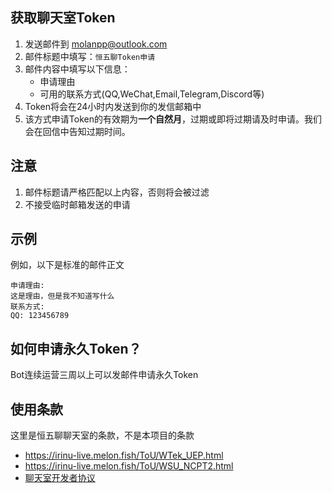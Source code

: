 ## 获取聊天室Token

1. 发送邮件到 molanpp@outlook.com
2. 邮件标题中填写：`恒五聊Token申请`
3. 邮件内容中填写以下信息：
    - 申请理由
    - 可用的联系方式(QQ,WeChat,Email,Telegram,Discord等)
4. Token将会在24小时内发送到你的发信邮箱中
5. 该方式申请Token的有效期为**一个自然月**，过期或即将过期请及时申请。我们会在回信中告知过期时间。

## 注意
1. 邮件标题请严格匹配以上内容，否则将会被过滤
2. 不接受临时邮箱发送的申请

## 示例
例如，以下是标准的邮件正文
```plaintext
申请理由:
这是理由，但是我不知道写什么
联系方式:
QQ: 123456789
```

## 如何申请永久Token？

Bot连续运营三周以上可以发邮件申请永久Token

## 使用条款
这里是恒五聊聊天室的条款，不是本项目的条款
- https://irinu-live.melon.fish/ToU/WTek_UEP.html
- https://irinu-live.melon.fish/ToU/WSU_NCPT2.html
- [聊天室开发者协议](https://irinu-live.melon.fish/ToU/EFC_BDC.htm)
